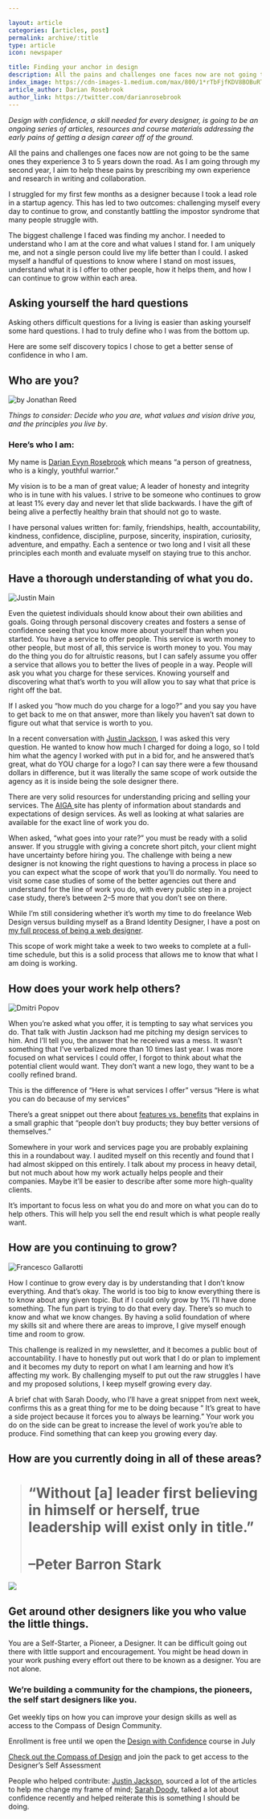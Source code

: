 ```yaml
---

layout: article
categories: [articles, post]
permalink: archive/:title
type: article
icon: newspaper

title: Finding your anchor in design
description: All the pains and challenges one faces now are not going to be the same ones they experience 3 to 5 years down the road. As I am going through my second year, I aim to help these pains by prescribing my own experience and research in writing and collaboration.
index_image: https://cdn-images-1.medium.com/max/800/1*rTbFjfKDV8BOBuRThbjm4Q.png
article_author: Darian Rosebrook
author_link: https://twitter.com/darianrosebrook
---
```

*Design with confidence, a skill needed for every designer, is going to be an ongoing series of articles, resources and course materials addressing the early pains of getting a design career off of the ground.*

All the pains and challenges one faces now are not going to be the same ones they experience 3 to 5 years down the road. As I am going through my second year, I aim to help these pains by prescribing my own experience and research in writing and collaboration.

I struggled for my first few months as a designer because I took a lead role in a startup agency. This has led to two outcomes: challenging myself every day to continue to grow, and constantly battling the impostor syndrome that many people struggle with.

The biggest challenge I faced was finding my anchor. I needed to understand who I am at the core and what values I stand for. I am uniquely me, and not a single person could live my life better than I could. I asked myself a handful of questions to know where I stand on most issues, understand what it is I offer to other people, how it helps them, and how I can continue to grow within each area.

## Asking yourself the hard questions

Asking others difficult questions for a living is easier than asking yourself some hard questions. I had to truly define who I was from the bottom up.

Here are some self discovery topics I chose to get a better sense of confidence in who I am.

## Who are you?

![by [Jonathan Reed](https://unsplash.com/@jonathonreed)](https://cdn-images-1.medium.com/max/2160/1*88UzOrBRE4FbTGQ9czL4NA.png)

*Things to consider: Decide who you are, what values and vision drive you, and the principles you live by*.

### Here’s who I am:

My name is [Darian Evyn Rosebrook](https://twitter.com/d_evyn) which means “a person of greatness, who is a kingly, youthful warrior.”

My vision is to be a man of great value; A leader of honesty and integrity who is in tune with his values. I strive to be someone who continues to grow at least 1% every day and never let that slide backwards. I have the gift of being alive a perfectly healthy brain that should not go to waste.

I have personal values written for: family, friendships, health, accountability, kindness, confidence, discipline, purpose, sincerity, inspiration, curiosity, adventure, and empathy. Each a sentence or two long and I visit all these principles each month and evaluate myself on staying true to this anchor.

## Have a thorough understanding of what you do.

![[Justin Main](https://unsplash.com/@photified)](https://cdn-images-1.medium.com/max/2160/1*zWUCO9HKxIdgh9zyzHAVnA.png)

Even the quietest individuals should know about their own abilities and goals. Going through personal discovery creates and fosters a sense of confidence seeing that you know more about yourself than when you started. You have a service to offer people. This service is worth money to other people, but most of all, this service is worth money to you. You may do the thing you do for altruistic reasons, but I can safely assume you offer a service that allows you to better the lives of people in a way. People will ask you what you charge for these services. Knowing yourself and discovering what that’s worth to you will allow you to say what that price is right off the bat.

If I asked you “how much do you charge for a logo?” and you say you have to get back to me on that answer, more than likely you haven’t sat down to figure out what that service is worth to you.

In a recent conversation with [Justin Jackson](http://twitter.com/mijustin), I was asked this very question. He wanted to know how much I charged for doing a logo, so I told him what the agency I worked with put in a bid for, and he answered that’s great, what do YOU charge for a logo? I can say there were a few thousand dollars in difference, but it was literally the same scope of work outside the agency as it is inside being the sole designer there.

There are very solid resources for understanding pricing and selling your services. The [AIGA ](http://www.aiga.org/aiga/content/tools-and-resources/design-business-and-ethics/)site has plenty of information about standards and expectations of design services. As well as looking at what salaries are available for the exact line of work you do.

When asked, “what goes into your rate?” you must be ready with a solid answer. If you struggle with giving a concrete short pitch, your client might have uncertainty before hiring you. The challenge with being a new designer is not knowing the right questions to having a process in place so you can expect what the scope of work that you’ll do normally. You need to visit some case studies of some of the better agencies out there and understand for the line of work you do, with every public step in a project case study, there’s between 2–5 more that you don’t see on there.

While I’m still considering whether it’s worth my time to do freelance Web Design versus building myself as a Brand Identity Designer, I have a post on [my full process of being a web designer](https://darianrosebrook.com/archive/Web-Design-Work-Flow-for-2016).

This scope of work might take a week to two weeks to complete at a full-time schedule, but this is a solid process that allows me to know that what I am doing is working.

## How does your work help others?

![[Dmitri Popov](https://unsplash.com/@dmpop)](https://cdn-images-1.medium.com/max/2160/1*GpK979wLBWcdj0zavSo6Zg.png)

When you’re asked what you offer, it is tempting to say what services you do. That talk with Justin Jackson had me pitching my design services to him. And I’ll tell you, the answer that he received was a mess. It wasn’t something that I’ve verbalized more than 10 times last year. I was more focused on what services I could offer, I forgot to think about what the potential client would want. They don’t want a new logo, they want to be a coolly refined brand.

This is the difference of “Here is what services I offer” versus “Here is what you can do because of my services”

There’s a great snippet out there about [features vs. benefits](https://www.useronboard.com/features-vs-benefits/) that explains in a small graphic that “people don’t buy products; they buy better versions of themselves.”

Somewhere in your work and services page you are probably explaining this in a roundabout way. I audited myself on this recently and found that I had almost skipped on this entirely. I talk about my process in heavy detail, but not much about how my work actually helps people and their companies. Maybe it’ll be easier to describe after some more high-quality clients.

It’s important to focus less on what you do and more on what you can do to help others. This will help you sell the end result which is what people really want.

## How are you continuing to grow?

![[Francesco Gallarotti](https://unsplash.com/@gallarotti)](https://cdn-images-1.medium.com/max/2160/1*lRYNpnnWloc5LCFgKh468A.png)

How I continue to grow every day is by understanding that I don’t know everything. And that’s okay. The world is too big to know everything there is to know about any given topic. But if I could only grow by 1% I’ll have done something. The fun part is trying to do that every day. There’s so much to know and what we know changes. By having a solid foundation of where my skills sit and where there are areas to improve, I give myself enough time and room to grow.

This challenge is realized in my newsletter, and it becomes a public bout of accountability. I have to honestly put out work that I do or plan to implement and it becomes my duty to report on what I am learning and how it’s affecting my work. By challenging myself to put out the raw struggles I have and my proposed solutions, I keep myself growing every day.

A brief chat with Sarah Doody, who I’ll have a great snippet from next week, confirms this as a great thing for me to be doing because “ It’s great to have a side project because it forces you to always be learning.” Your work you do on the side can be great to increase the level of work you’re able to produce. Find something that can keep you growing every day.

## How are you currently doing in all of these areas?
> # “Without [a] leader first believing in himself or herself, true leadership will exist only in title.”
> # –Peter Barron Stark

![](https://cdn-images-1.medium.com/max/2000/1*mo7_gcoDhIhJHCOLPxMfLg.png)

## Get around other designers like you who value the little things.

You are a Self-Starter, a Pioneer, a Designer. It can be difficult going out there with little support and encouragement. You might be head down in your work pushing every effort out there to be known as a designer. You are not alone.

### We’re building a community for the champions, the pioneers, the self start designers like you.

Get weekly tips on how you can improve your design skills as well as access to the Compass of Design Community.

Enrollment is free until we open the [Design with Confidence](https://compassofdesign.com/course) course in July

[Check out the Compass of Design](https://compassofdesign.com/community/) and join the pack to get access to the Designer’s Self Assessment

People who helped contribute: [Justin Jackson](https://justinjackson.ca), sourced a lot of the articles to help me change my frame of mind; [Sarah Doody](https://twitter.com/sarahdoody), talked a lot about confidence recently and helped reiterate this is something I should be doing.
